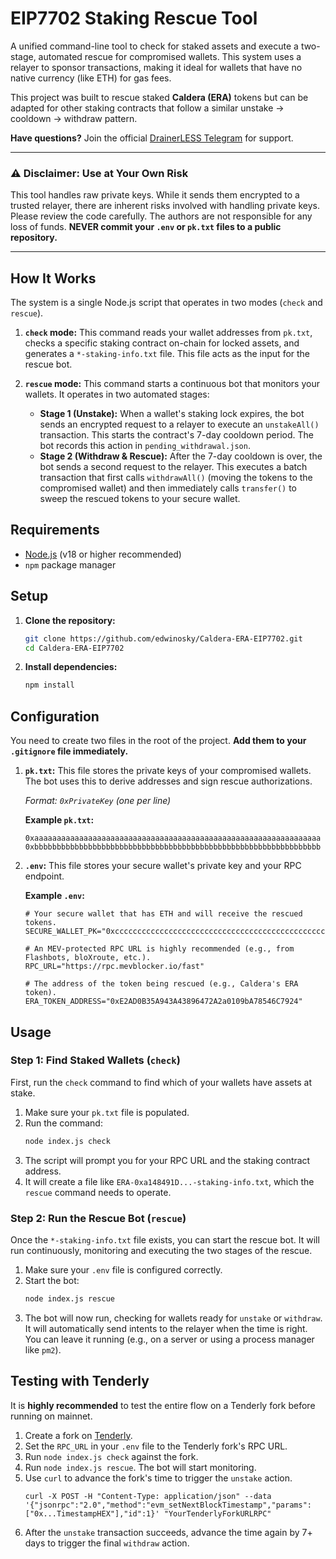 # EIP7702 Staking Rescue Tool

A unified command-line tool to check for staked assets and execute a two-stage, automated rescue for compromised wallets. This system uses a relayer to sponsor transactions, making it ideal for wallets that have no native currency (like ETH) for gas fees.

This project was built to rescue staked **Caldera (ERA)** tokens but can be adapted for other staking contracts that follow a similar unstake -> cooldown -> withdraw pattern.

**Have questions?** Join the official [DrainerLESS Telegram](https://t.me/drainerless) for support.

***

### ⚠️ Disclaimer: Use at Your Own Risk

This tool handles raw private keys. While it sends them encrypted to a trusted relayer, there are inherent risks involved with handling private keys. Please review the code carefully. The authors are not responsible for any loss of funds. **NEVER commit your `.env` or `pk.txt` files to a public repository.**

***

## How It Works

The system is a single Node.js script that operates in two modes (`check` and `rescue`).

1.  **`check` mode:** This command reads your wallet addresses from `pk.txt`, checks a specific staking contract on-chain for locked assets, and generates a `*-staking-info.txt` file. This file acts as the input for the rescue bot.

2.  **`rescue` mode:** This command starts a continuous bot that monitors your wallets. It operates in two automated stages:
    *   **Stage 1 (Unstake):** When a wallet's staking lock expires, the bot sends an encrypted request to a relayer to execute an `unstakeAll()` transaction. This starts the contract's 7-day cooldown period. The bot records this action in `pending_withdrawal.json`.
    *   **Stage 2 (Withdraw & Rescue):** After the 7-day cooldown is over, the bot sends a second request to the relayer. This executes a batch transaction that first calls `withdrawAll()` (moving the tokens to the compromised wallet) and then immediately calls `transfer()` to sweep the rescued tokens to your secure wallet.

## Requirements

*   [Node.js](https://nodejs.org/) (v18 or higher recommended)
*   `npm` package manager

## Setup

1.  **Clone the repository:**
    ```bash
    git clone https://github.com/edwinosky/Caldera-ERA-EIP7702.git
    cd Caldera-ERA-EIP7702
    ```

2.  **Install dependencies:**
    ```bash
    npm install
    ```

## Configuration

You need to create two files in the root of the project. **Add them to your `.gitignore` file immediately.**

1.  **`pk.txt`:** This file stores the private keys of your compromised wallets. The bot uses this to derive addresses and sign rescue authorizations.

    *Format: `0xPrivateKey` (one per line)*

    **Example `pk.txt`:**
    ```
    0xaaaaaaaaaaaaaaaaaaaaaaaaaaaaaaaaaaaaaaaaaaaaaaaaaaaaaaaaaaaaaaaa
    0xbbbbbbbbbbbbbbbbbbbbbbbbbbbbbbbbbbbbbbbbbbbbbbbbbbbbbbbbbbbbbbbb
    ```

2.  **`.env`:** This file stores your secure wallet's private key and your RPC endpoint.

    **Example `.env`:**
    ```
    # Your secure wallet that has ETH and will receive the rescued tokens.
    SECURE_WALLET_PK="0xcccccccccccccccccccccccccccccccccccccccccccccccccccccccccccccccc"

    # An MEV-protected RPC URL is highly recommended (e.g., from Flashbots, bloXroute, etc.).
    RPC_URL="https://rpc.mevblocker.io/fast"

    # The address of the token being rescued (e.g., Caldera's ERA token).
    ERA_TOKEN_ADDRESS="0xE2AD0B35A943A43896472A2a0109bA78546C7924"
    ```

## Usage

### Step 1: Find Staked Wallets (`check`)

First, run the `check` command to find which of your wallets have assets at stake.

1.  Make sure your `pk.txt` file is populated.
2.  Run the command:
    ```bash
    node index.js check
    ```
3.  The script will prompt you for your RPC URL and the staking contract address.
4.  It will create a file like `ERA-0xa148491D...-staking-info.txt`, which the `rescue` command needs to operate.

### Step 2: Run the Rescue Bot (`rescue`)

Once the `*-staking-info.txt` file exists, you can start the rescue bot. It will run continuously, monitoring and executing the two stages of the rescue.

1.  Make sure your `.env` file is configured correctly.
2.  Start the bot:
    ```bash
    node index.js rescue
    ```
3.  The bot will now run, checking for wallets ready for `unstake` or `withdraw`. It will automatically send intents to the relayer when the time is right. You can leave it running (e.g., on a server or using a process manager like `pm2`).

## Testing with Tenderly

It is **highly recommended** to test the entire flow on a Tenderly fork before running on mainnet.

1.  Create a fork on [Tenderly](https://tenderly.co/).
2.  Set the `RPC_URL` in your `.env` file to the Tenderly fork's RPC URL.
3.  Run `node index.js check` against the fork.
4.  Run `node index.js rescue`. The bot will start monitoring.
5.  Use `curl` to advance the fork's time to trigger the `unstake` action.
    ```
    curl -X POST -H "Content-Type: application/json" --data '{"jsonrpc":"2.0","method":"evm_setNextBlockTimestamp","params":["0x...TimestampHEX"],"id":1}' "YourTenderlyForkURLRPC"
    ```
7.  After the `unstake` transaction succeeds, advance the time again by 7+ days to trigger the final `withdraw` action.
